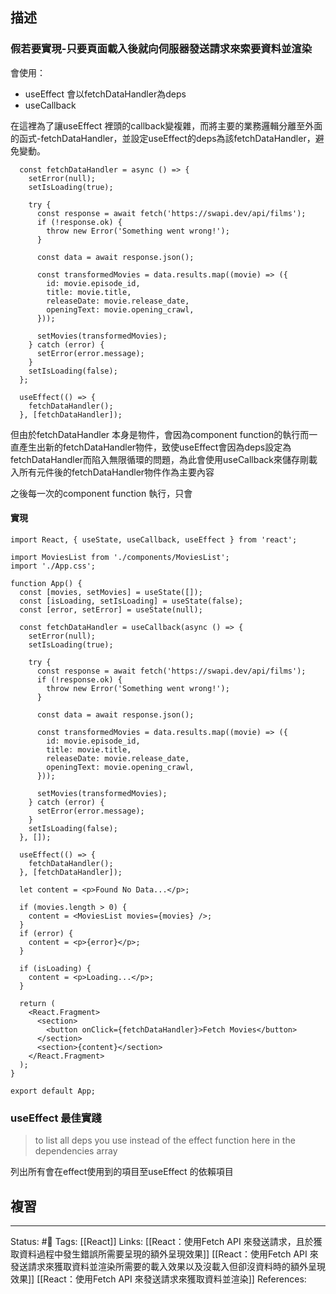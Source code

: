 
## 描述


### 假若要實現-只要頁面載入後就向伺服器發送請求來索要資料並渲染

會使用：
- useEffect 會以fetchDataHandler為deps
- useCallback 

在這裡為了讓useEffect 裡頭的callback變複雜，而將主要的業務邏輯分離至外面的函式-fetchDataHandler，並設定useEffect的deps為該fetchDataHandler，避免變動。

```
  const fetchDataHandler = async () => {
    setError(null);
    setIsLoading(true);

    try {
      const response = await fetch('https://swapi.dev/api/films');
      if (!response.ok) {
        throw new Error('Something went wrong!');
      }

      const data = await response.json();

      const transformedMovies = data.results.map((movie) => ({
        id: movie.episode_id,
        title: movie.title,
        releaseDate: movie.release_date,
        openingText: movie.opening_crawl,
      }));

      setMovies(transformedMovies);
    } catch (error) {
      setError(error.message);
    }
    setIsLoading(false);
  };

  useEffect(() => {
    fetchDataHandler();
  }, [fetchDataHandler]);
```


但由於fetchDataHandler 本身是物件，會因為component function的執行而一直產生出新的fetchDataHandler物件，致使useEffect會因為deps設定為fetchDataHandler而陷入無限循環的問題，為此會使用useCallback來儲存剛載入所有元件後的fetchDataHandler物件作為主要內容


之後每一次的component function 執行，只會

#### 實現

```
import React, { useState, useCallback, useEffect } from 'react';

import MoviesList from './components/MoviesList';
import './App.css';

function App() {
  const [movies, setMovies] = useState([]);
  const [isLoading, setIsLoading] = useState(false);
  const [error, setError] = useState(null);

  const fetchDataHandler = useCallback(async () => {
    setError(null);
    setIsLoading(true);

    try {
      const response = await fetch('https://swapi.dev/api/films');
      if (!response.ok) {
        throw new Error('Something went wrong!');
      }

      const data = await response.json();

      const transformedMovies = data.results.map((movie) => ({
        id: movie.episode_id,
        title: movie.title,
        releaseDate: movie.release_date,
        openingText: movie.opening_crawl,
      }));

      setMovies(transformedMovies);
    } catch (error) {
      setError(error.message);
    }
    setIsLoading(false);
  }, []);

  useEffect(() => {
    fetchDataHandler();
  }, [fetchDataHandler]);

  let content = <p>Found No Data...</p>;

  if (movies.length > 0) {
    content = <MoviesList movies={movies} />;
  }
  if (error) {
    content = <p>{error}</p>;
  }

  if (isLoading) {
    content = <p>Loading...</p>;
  }

  return (
    <React.Fragment>
      <section>
        <button onClick={fetchDataHandler}>Fetch Movies</button>
      </section>
      <section>{content}</section>
    </React.Fragment>
  );
}

export default App;

```

### useEffect 最佳實踐

>  to list all deps you use instead of the effect function here in the dependencies array
>  

列出所有會在effect使用到的項目至useEffect 的依賴項目







## 複習


---
Status: #🌱 
Tags:
[[React]]
Links:
[[React：使用Fetch API 來發送請求，且於獲取資料過程中發生錯誤所需要呈現的額外呈現效果]]
[[React：使用Fetch API 來發送請求來獲取資料並渲染所需要的載入效果以及沒載入但卻沒資料時的額外呈現效果]]
[[React：使用Fetch API 來發送請求來獲取資料並渲染]]
References: